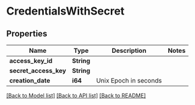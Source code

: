 # CredentialsWithSecret

## Properties

Name | Type | Description | Notes
------------ | ------------- | ------------- | -------------
**access_key_id** | **String** |  | 
**secret_access_key** | **String** |  | 
**creation_date** | **i64** | Unix Epoch in seconds | 

[[Back to Model list]](../README.md#documentation-for-models) [[Back to API list]](../README.md#documentation-for-api-endpoints) [[Back to README]](../README.md)


